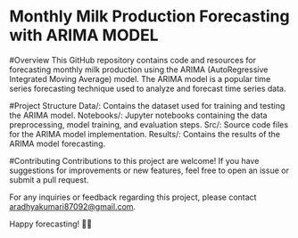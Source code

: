 # Monthly Milk Production Forecasting with ARIMA MODEL

#Overview
This GitHub repository contains code and resources for forecasting monthly milk production using the ARIMA (AutoRegressive Integrated Moving Average) model. The ARIMA model is a popular time series forecasting technique used to analyze and forecast time series data.

#Project Structure
Data/: Contains the dataset used for training and testing the ARIMA model.
Notebooks/: Jupyter notebooks containing the data preprocessing, model training, and evaluation steps.
Src/: Source code files for the ARIMA model implementation.
Results/: Contains the results of the ARIMA model forecasting.

#Contributing
Contributions to this project are welcome! If you have suggestions for improvements or new features, feel free to open an issue or submit a pull request.




For any inquiries or feedback regarding this project, please contact aradhyakumari87092@gmail.com.

Happy forecasting! 🐄🥛
